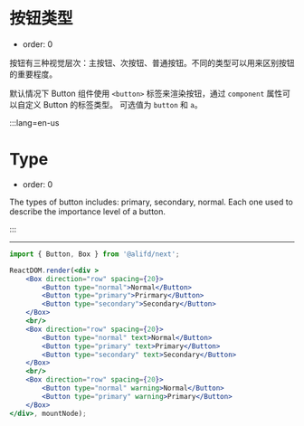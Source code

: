 # 按钮类型

- order: 0

按钮有三种视觉层次：主按钮、次按钮、普通按钮。不同的类型可以用来区别按钮的重要程度。

默认情况下 Button 组件使用 `<button>` 标签来渲染按钮，通过 `component` 属性可以自定义 Button 的标签类型。
可选值为 `button` 和 `a`。

:::lang=en-us
# Type

- order: 0

The types of button includes: primary, secondary, normal. Each one used to describe the importance level of a button.

:::

---

````jsx
import { Button, Box } from '@alifd/next';

ReactDOM.render(<div >
    <Box direction="row" spacing={20}>
        <Button type="normal">Normal</Button> 
        <Button type="primary">Prirmary</Button> 
        <Button type="secondary">Secondary</Button>
    </Box>
    <br/>
    <Box direction="row" spacing={20}>
        <Button type="normal" text>Normal</Button>
        <Button type="primary" text>Primary</Button> 
        <Button type="secondary" text>Secondary</Button>
    </Box>
    <br/>
    <Box direction="row" spacing={20}>
        <Button type="normal" warning>Normal</Button>
        <Button type="primary" warning>Primary</Button>
    </Box>
</div>, mountNode);
````